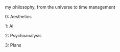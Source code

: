 my philosophy, from the universe to time management

0: Aesthetics

1: AI

2: Psychoanalysis

3: Plans
